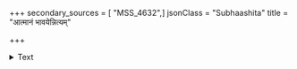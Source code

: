 +++
secondary_sources = [ "MSS_4632",]
jsonClass = "Subhaashita"
title = "आत्मानं भावयेन्नित्यम्"

+++

<details><summary>Text</summary>

आत्मानं भावयेन्नित्यं ज्ञानेन विनयेन च।  
न पुनर्म्रियमाणस्य पश्चात्तापो भविष्यति॥
</details>
